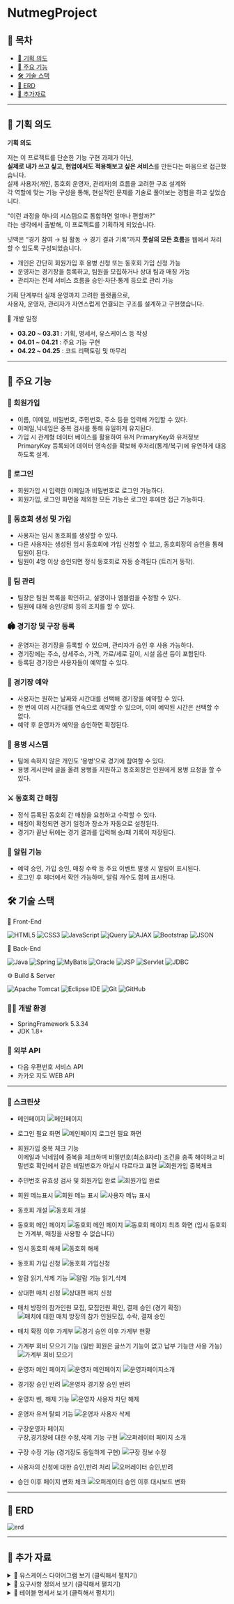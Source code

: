 # NutmegProject

## 📑 목차
- [📌 기획 의도](#-기획-의도)
- [🔑 주요 기능](#-주요-기능)  
- [🛠️ 기술 스택](#️-기술-스택)  
- [🧾 ERD](#-erd)  
- [🧾 추가자료](#-추가-자료)  

---

## 📌 기획 의도

**기획 의도**

저는 이 프로젝트를 단순한 기능 구현 과제가 아닌,  
**실제로 내가 쓰고 싶고, 현업에서도 적용해보고 싶은 서비스**를 만든다는 마음으로 접근했습니다.  
실제 사용자(개인, 동호회 운영자, 관리자)의 흐름을 고려한 구조 설계와  
각 역할에 맞는 기능 구성을 통해, 현실적인 문제를 기술로 풀어보는 경험을 하고 싶었습니다.

"이런 과정을 하나의 시스템으로 통합하면 얼마나 편할까?"  
라는 생각에서 출발해, 이 프로젝트를 기획하게 되었습니다.

넛맥은 “경기 참여 → 팀 활동 → 경기 결과 기록”까지 **풋살의 모든 흐름**을 웹에서 처리할 수 있도록 구성되었습니다.

- 개인은 간단히 회원가입 후 용병 신청 또는 동호회 가입 신청 가능
- 운영자는 경기장을 등록하고, 팀원을 모집하거나 상대 팀과 매칭 가능
- 관리자는 전체 서비스 흐름을 승인·차단·통계 등으로 관리 가능

기획 단계부터 실제 운영까지 고려한 플랫폼으로,  
사용자, 운영자, 관리자가 자연스럽게 연결되는 구조를 설계하고 구현했습니다.

 📅 개발 일정

- **03.20 ~ 03.31** : 기획, 명세서, 유스케이스 등 작성
- **04.01 ~ 04.21** : 주요 기능 구현
- **04.22 ~ 04.25** : 코드 리팩토링 및 마무리

---

## 🔑 주요 기능

### 📝 회원가입
- 이름, 이메일, 비밀번호, 주민번호, 주소 등을 입력해 가입할 수 있다.
- 이메일,닉네임은 중복 검사를 통해 유일하게 유지된다.
- 가입 시 관계형 데이터 베이스를 활용하여 유저 PrimaryKey와 유저정보 PrimaryKey 등록되어
  데이터 영속성을 확보해 후처리(통계/복구)에 유연하게 대응하도록 설계.

### 🔐 로그인
- 회원가입 시 입력한 이메일과 비밀번호로 로그인 가능하다.
- 회원가입, 로그인 화면을 제외한 모든 기능은 로그인 후에만 접근 가능하다.

### 🏃 동호회 생성 및 가입
- 사용자는 임시 동호회를 생성할 수 있다.
- 다른 사용자는 생성된 임시 동호회에 가입 신청할 수 있고, 동호회장의 승인을 통해 팀원이 된다.
- 팀원이 4명 이상 승인되면 정식 동호회로 자동 승격된다 (트리거 동작).

### 👥 팀 관리
- 팀장은 팀원 목록을 확인하고, 설명이나 엠블럼을 수정할 수 있다.
- 팀원에 대해 승인/강퇴 등의 조치를 할 수 있다.

### 🏟️ 경기장 및 구장 등록
- 운영자는 경기장을 등록할 수 있으며, 관리자가 승인 후 사용 가능하다.
- 경기장에는 주소, 상세주소, 가격, 가로/세로 길이, 시설 옵션 등이 포함된다.
- 등록된 경기장은 사용자들이 예약할 수 있다.

### 📆 경기장 예약
- 사용자는 원하는 날짜와 시간대를 선택해 경기장을 예약할 수 있다.
- 한 번에 여러 시간대를 연속으로 예약할 수 있으며, 이미 예약된 시간은 선택할 수 없다.
- 예약 후 운영자가 예약을 승인하면 확정된다.

### 🧍 용병 시스템
- 팀에 속하지 않은 개인도 ‘용병’으로 경기에 참여할 수 있다.
- 용병 게시판에 글을 올려 용병을 지원하고 동호회장은 인원에게 용병 요청을 할 수 있다.

### ⚔️ 동호회 간 매칭
- 정식 등록된 동호회 간 매칭을 요청하고 수락할 수 있다.
- 매칭이 확정되면 경기 일정과 장소가 자동으로 설정된다.
- 경기가 끝난 뒤에는 경기 결과를 입력해 승/패 기록이 저장된다.

### 🔔 알림 기능
- 예약 승인, 가입 승인, 매칭 수락 등 주요 이벤트 발생 시 알림이 표시된다.
- 로그인 후 헤더에서 확인 가능하며, 알림 개수도 함께 표시된다.


## 🛠️ 기술 스택

🎨 Front-End

![HTML5](https://img.shields.io/badge/HTML5-E34F26?style=for-the-badge&logo=html5&logoColor=white)
![CSS3](https://img.shields.io/badge/CSS3-1572B6?style=for-the-badge&logo=css3&logoColor=white)
![JavaScript](https://img.shields.io/badge/JavaScript-F7DF1E?style=for-the-badge&logo=javascript&logoColor=black)
![jQuery](https://img.shields.io/badge/jQuery-0769AD?style=for-the-badge&logo=jquery&logoColor=white)
![AJAX](https://img.shields.io/badge/AJAX-007FFF?style=for-the-badge&logo=fastapi&logoColor=white)
![Bootstrap](https://img.shields.io/badge/Bootstrap-7952B3?style=for-the-badge&logo=bootstrap&logoColor=white)
![JSON](https://img.shields.io/badge/JSON-000000?style=for-the-badge&logo=json&logoColor=white)

🧩 Back-End

![Java](https://img.shields.io/badge/Java-007396?style=for-the-badge&logo=java&logoColor=white)
![Spring](https://img.shields.io/badge/Spring-6DB33F?style=for-the-badge&logo=spring&logoColor=white)
![MyBatis](https://img.shields.io/badge/MyBatis-000000?style=for-the-badge&logo=mybatis&logoColor=white)
![Oracle](https://img.shields.io/badge/Oracle-F80000?style=for-the-badge&logo=oracle&logoColor=white)
![JSP](https://img.shields.io/badge/JSP-00599C?style=for-the-badge&logo=java&logoColor=white)
![Servlet](https://img.shields.io/badge/Servlet-6E4C13?style=for-the-badge&logo=java&logoColor=white)
![JDBC](https://img.shields.io/badge/JDBC-007396?style=for-the-badge&logo=java&logoColor=white)

⚙️ Build & Server

![Apache Tomcat](https://img.shields.io/badge/Tomcat-F8DC75?style=for-the-badge&logo=apachetomcat&logoColor=black)
![Eclipse IDE](https://img.shields.io/badge/Eclipse-2C2255?style=for-the-badge&logo=eclipseide&logoColor=white)
![Git](https://img.shields.io/badge/Git-F05032?style=for-the-badge&logo=git&logoColor=white)
![GitHub](https://img.shields.io/badge/GitHub-181717?style=for-the-badge&logo=github&logoColor=white)

<!--
### 📱 어플리케이션
- Java
- JSP (Java Server Pages)
- Servlet
- HTML5 / CSS3 / JavaScript
- jQuery / AJAX

### 🧩 Database
- Oracle
- JDBC(Java Database Connectivity)
- MyBatis(SQL Mapper Framework)

### 🧾 주요 라이브러리
- Spring Framework
- MyBatis (SQL 매핑)
- jQuery (DOM 조작 / AJAX 통신)
- Daum 주소 API (우편번호 검색)

### ☁️ 서버
- Apache Tomcat 8.x
-->
### 🧑‍💻 개발 환경
- SpringFramework 5.3.34
- JDK 1.8+

### 🔗 외부 API
- 다음 우편번호 서비스 API
- 카카오 지도 WEB API

---
### 📱 스크린샷
- 메인페이지
![메인페이지](https://github.com/user-attachments/assets/758d3578-4afb-4fe3-8b4e-05192bc051ec)

- 로그인 필요 화면
![메인페이지 로그인 필요 화면](https://github.com/user-attachments/assets/c97c432d-2984-45ec-8f5d-77aaf990eb66)

- 회원가입 중복 체크 기능 <br>
이메일과 닉네임에 중복을 체크하며 비밀번호(최소8자리) 조건을 충족 해야하고 비밀번호 확인에서 같은 비밀번호가 아닐시 다르다고 표현
![회원가입 중복체크](https://github.com/user-attachments/assets/17cc19b9-06d4-4c5e-b8d1-1e162485dd6e)


- 주민번호 유효성 검사 및 회원가입 완료
![회원가입 완료](https://github.com/user-attachments/assets/367e26dd-df5d-4054-9297-1d4258882a7f)

- 회원 메뉴표시
![회원 메뉴 표시](https://github.com/user-attachments/assets/b0a8b2d0-a279-46f2-ab14-56753a614371)
![사용자 메뉴 표시](https://github.com/user-attachments/assets/6e88344b-bde7-4a86-b8b1-3b8da04aa0f8)

- 동호회 개설
![동호회 개설](https://github.com/user-attachments/assets/0991e585-25e2-4f0c-ac68-a62202faaf5b)

- 동호회 메인 페이지
![동호회 메인 페이지](https://github.com/user-attachments/assets/f9befd15-6501-41b4-a65d-12fdd650cfac) 
![동호회 페이지 최초 화면](https://github.com/user-attachments/assets/c23396ce-99c8-4824-bbb8-c3e42807dee2)
(임시 동호회는 가계부, 매칭을 사용할 수 없습니다)

- 임시 동호회 해체
![동호회 해체](https://github.com/user-attachments/assets/12baf565-6aa4-4c20-968a-e92a8356d16a)


- 동호회 가입 신청
![동호회 가입신청](https://github.com/user-attachments/assets/39dd34b7-711e-473a-990e-f457e5b13477)

- 알람 읽기,삭제 기능
![알람 기능 읽기,삭제](https://github.com/user-attachments/assets/baed6cb4-4fb6-460d-a185-98cee637c293)


- 상대편 매치 신청
![상대편 매치 신청](https://github.com/user-attachments/assets/02187198-9d50-434c-883d-831e39e7a58d)

- 매치 방장의 참가인원 모집, 모집인원 확인, 결제 승인 (경기 확정)
![매치에 대한 매치 방장의 참가 인원모집, 수락, 결재 승인](https://github.com/user-attachments/assets/d2db941a-391d-4462-b532-c1bb397b86a5)

- 매치 확정 이후 가계부
 ![경기 승인 이후 가계부 현황](https://github.com/user-attachments/assets/37658d6d-1fc1-41ea-9de9-de6bfb8031d8)

- 가계부 회비 모으기 기능 (일반 회원은 글쓰기 기능이 없고 납부 기능만 사용 가능)
![가계부 회비 모으기](https://github.com/user-attachments/assets/17d11486-98af-4bf6-90ce-606bf73a67d2)


- 운영자 메인 페이지
![운영자 메인페이지](https://github.com/user-attachments/assets/a9dcdc96-296f-459c-b2d0-f7589dceed91)
![운영자페이지소개](https://github.com/user-attachments/assets/e5f6e6a6-c0a0-4b5b-860a-127e4c5ceca2)

- 경기장 승인 반려
![운영자 경기장 승인 반려](https://github.com/user-attachments/assets/0daf60d5-f16f-44d5-9bb3-5b23a81cbbe2)

- 운영자 벤, 해제 기능
![운영자 사용자 차단 해제](https://github.com/user-attachments/assets/a1f65cda-14fb-42c1-841c-bfd6135b53e5)

- 운영자 유저 탈퇴 기능
![운영자 사용자 삭제](https://github.com/user-attachments/assets/6e66a1be-414d-4db5-a42b-09287a9ec7d9)


- 구장운영자 페이지 <br>
구장,경기장에 대한 수정,삭제 기능 구현
![오퍼레이터 페이지 소개](https://github.com/user-attachments/assets/2e4e5aef-ad03-4ca9-876a-09538eae01d8)

- 구장 수정 기능 (경기장도 동일하게 구현)
  ![구장 정보 수정](https://github.com/user-attachments/assets/0f84a53b-89fd-4912-a34c-1307f3d969db)

- 사용자의 신청에 대한 승인,반려 처리
![오퍼레이터 승인,반려](https://github.com/user-attachments/assets/059ef374-6bc1-4057-8adf-dc1e5da1b21c)


- 승인 이후 페이지 변화 체크
![오퍼레이터 승인 이후 대시보드 변화](https://github.com/user-attachments/assets/fcc362fb-656a-4282-b059-1eb56d9775eb)



---

## 🧾 ERD

![erd](https://github.com/user-attachments/assets/9bca468a-02cf-4bab-ab69-4e597626c737)



---
## 🧾 추가 자료

<details>
<summary>📄 유스케이스 다이어그램 보기 (클릭해서 펼치기)</summary>

<br>

<img src="https://github.com/user-attachments/assets/c117d097-6eb5-448a-abc0-3113ef3de253" alt="유스케이스 다이어그램" width="100%"/>

</details>

<details>
<summary>📄 요구사항 정의서 보기 (클릭해서 펼치기)</summary>

<br>

<img src="https://github.com/user-attachments/assets/eb01684e-faf7-4456-883a-f66b3ae99234" alt="유스케이스 다이어그램" width="100%"/>

</details>

<details>
<summary>📄 테이블 명세서 보기 (클릭해서 펼치기)</summary>

<br>
[테이블 명세서.xlsx](https://github.com/user-attachments/files/20189138/default.xlsx)


</details>


